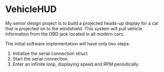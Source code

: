 # VehicleHUD

My senior design project is to build a projected heads-up
display for a car that is projected on to the windshield. This system will
pull vehicle information from the OBD jack located in all modern cars.

The initial software implementation will have only two steps:  
1. Initialize the serial connection struct
2. Start the serial connection.
3. Enter an infinite loop, displaying speed and RPM periodically.